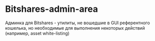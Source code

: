 # Bitshares-admin-area
Админка для Bitshares - утилиты, не вошедшие в GUI референтного кошелька, но необходимые для выполнения некоторых действий (например, asset white-listing)
